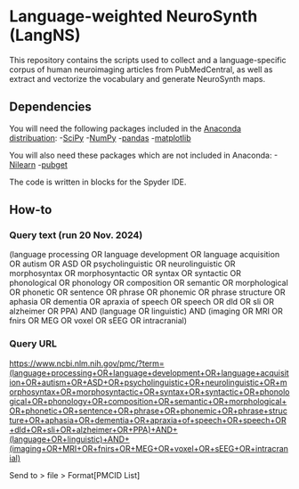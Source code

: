 # Language-weighted NeuroSynth (LangNS)
This repository contains the scripts used to collect and a language-specific corpus of human neuroimaging articles from PubMedCentral, as well as extract and vectorize the vocabulary and generate NeuroSynth maps.

## Dependencies
You will need the following packages included in the [Anaconda distribuation]():
-[SciPy](https://scipy.org/)
-[NumPy](https://numpy.org/)
-[pandas](https://pandas.pydata.org/)
-[matplotlib](https://matplotlib.org/)

You will also need these packages which are not included in Anaconda:
-[Nilearn](https://nilearn.github.io/stable/index.html)
-[pubget](https://neuroquery.github.io/pubget/pubget.html)

The code is written in blocks for the Spyder IDE.

## How-to
### Query text (run 20 Nov. 2024)
(language processing OR language development OR language acquisition OR autism OR ASD OR psycholinguistic OR neurolinguistic OR morphosyntax OR morphosyntactic OR syntax OR syntactic OR phonological OR phonology OR composition OR semantic OR morphological OR phonetic OR sentence OR phrase OR phonemic OR phrase structure OR aphasia OR dementia OR apraxia of speech OR speech OR dld OR sli OR alzheimer OR PPA) AND (language OR linguistic) AND (imaging OR MRI OR fnirs OR MEG OR voxel OR sEEG OR intracranial)

### Query URL
https://www.ncbi.nlm.nih.gov/pmc/?term=(language+processing+OR+language+development+OR+language+acquisition+OR+autism+OR+ASD+OR+psycholinguistic+OR+neurolinguistic+OR+morphosyntax+OR+morphosyntactic+OR+syntax+OR+syntactic+OR+phonological+OR+phonology+OR+composition+OR+semantic+OR+morphological+OR+phonetic+OR+sentence+OR+phrase+OR+phonemic+OR+phrase+structure+OR+aphasia+OR+dementia+OR+apraxia+of+speech+OR+speech+OR+dld+OR+sli+OR+alzheimer+OR+PPA)+AND+(language+OR+linguistic)+AND+(imaging+OR+MRI+OR+fnirs+OR+MEG+OR+voxel+OR+sEEG+OR+intracranial)

Send to > file > Format[PMCID List]
